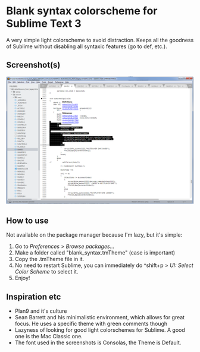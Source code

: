 # Blank syntax colorscheme for Sublime Text 3

A very simple light colorscheme to avoid distraction. Keeps all the goodness of Sublime without disabling all syntaxic features (go to def, etc.).

## Screenshot(s)
![screenshot](/screenshot.png)

## How to use
Not available on the package manager because I'm lazy, but it's simple:
1. Go to *Preferences* > *Browse packages...*
2. Make a folder called "blank_syntax.tmTheme" (case is important)
3. Copy the .tmTheme file in it.
4. No need to restart Sublime, you can immediately do ^shift+p > *UI: Select Color Scheme* to select it.
5. Enjoy!

## Inspiration etc
* Plan9 and it's culture
* Sean Barrett and his minimalistic environment, which allows for great focus. He uses a specific theme with green comments though
* Lazyness of looking for good light colorschemes for Sublime. A good one is the Mac Classic one.
* The font used in the screenshots is Consolas, the Theme is Default.
